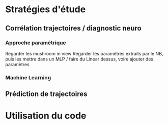 
# Stratégies d'étude

## Corrélation trajectoires / diagnostic neuro

### Approche paramétrique

Regarder les mushroom in view
Regarder les paramètres extraits par le NB, puis les mettre dans un MLP / faire du Linear dessus, voire ajouter des paramètres 


### Machine Learning

## Prédiction de trajectoires

# Utilisation du code

